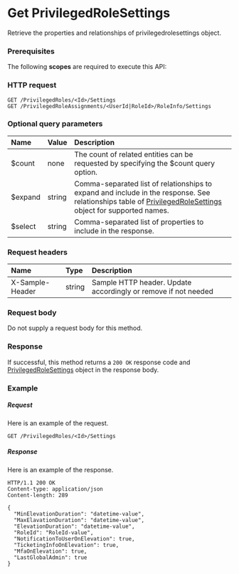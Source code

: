 # Get PrivilegedRoleSettings

Retrieve the properties and relationships of privilegedrolesettings object.
### Prerequisites
The following **scopes** are required to execute this API: 
### HTTP request
<!-- { "blockType": "ignored" } -->
```http
GET /PrivilegedRoles/<Id>/Settings
GET /PrivilegedRoleAssignments/<UserId|RoleId>/RoleInfo/Settings
```
### Optional query parameters
|Name|Value|Description|
|:---------------|:--------|:-------|
|$count|none|The count of related entities can be requested by specifying the $count query option.|
|$expand|string|Comma-separated list of relationships to expand and include in the response. See relationships table of [PrivilegedRoleSettings](../resources/privilegedrolesettings.md) object for supported names. |
|$select|string|Comma-separated list of properties to include in the response.|

### Request headers
| Name       | Type | Description|
|:-----------|:------|:----------|
| X-Sample-Header  | string  | Sample HTTP header. Update accordingly or remove if not needed|

### Request body
Do not supply a request body for this method.
### Response
If successful, this method returns a `200 OK` response code and [PrivilegedRoleSettings](../resources/privilegedrolesettings.md) object in the response body.
### Example
##### Request
Here is an example of the request.
<!-- {
  "blockType": "request",
  "name": "get_privilegedrolesettings"
}-->
```http
GET /PrivilegedRoles/<Id>/Settings
```
##### Response
Here is an example of the response.
<!-- {
  "blockType": "response",
  "truncated": false,
  "@odata.type": "microsoft.graph.privilegedrolesettings"
} -->
```http
HTTP/1.1 200 OK
Content-type: application/json
Content-length: 289

{
  "MinElevationDuration": "datetime-value",
  "MaxElavationDuration": "datetime-value",
  "ElevationDuration": "datetime-value",
  "RoleId": "RoleId-value",
  "NotificationToUserOnElevation": true,
  "TicketingInfoOnElevation": true,
  "MfaOnElevation": true,
  "LastGlobalAdmin": true
}
```

<!-- uuid: dadfdcf1-2c88-4a0c-a218-3640705fe68e
2015-10-19 10:21:31 UTC -->
<!-- {
  "type": "#page.annotation",
  "description": "Get PrivilegedRoleSettings",
  "keywords": "",
  "section": "documentation",
  "tocPath": ""
}-->